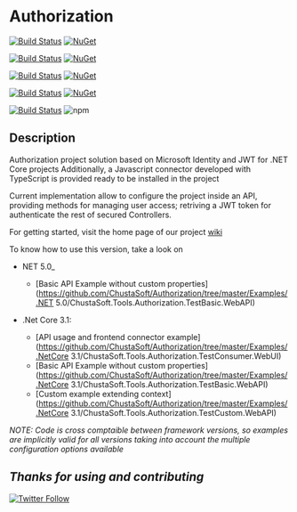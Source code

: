 # Authorization

[![Build Status](https://dev.azure.com/chustasoft/SocialNET/_apis/build/status/OpenStack/Authorization/%5BRELEASE%5D%20-%20ChustaSoft%20Authorization%20Abstractions%20(NuGet)?branchName=master)](https://dev.azure.com/chustasoft/SocialNET/_build/latest?definitionId=22&branchName=master) [![NuGet](https://img.shields.io/nuget/v/ChustaSoft.Tools.Authorization.Abstractions?label=NuGet%20AspNet%20package)](https://www.nuget.org/packages/ChustaSoft.Tools.Authorization.Abstractions) 

[![Build Status](https://dev.azure.com/chustasoft/SocialNET/_apis/build/status/OpenStack/Authorization/%5BRELEASE%5D%20-%20ChustaSoft%20Authorization%20(NuGet)?branchName=master)](https://dev.azure.com/chustasoft/SocialNET/_build/latest?definitionId=6&branchName=master) [![NuGet](https://img.shields.io/nuget/v/ChustaSoft.Tools.Authorization?label=NuGet%20Main%20package)](https://www.nuget.org/packages/ChustaSoft.Tools.Authorization)

[![Build Status](https://dev.azure.com/chustasoft/SocialNET/_apis/build/status/OpenStack/Authorization/%5BRELEASE%5D%20-%20ChustaSoft%20Authorization%20AspNet%20(NuGet)?branchName=master)](https://dev.azure.com/chustasoft/SocialNET/_build/latest?definitionId=7&branchName=master) [![NuGet](https://img.shields.io/nuget/v/ChustaSoft.Tools.Authorization.AspNet?label=NuGet%20AspNet%20package)](https://www.nuget.org/packages/ChustaSoft.Tools.Authorization.AspNet)

[![Build Status](https://dev.azure.com/chustasoft/SocialNET/_apis/build/status/OpenStack/Authorization/%5BRELEASE%5D%20-%20ChustaSoft%20Authorization%20SqlServer%20(NuGet)?branchName=master)](https://dev.azure.com/chustasoft/SocialNET/_build/latest?definitionId=23&branchName=master) [![NuGet](https://img.shields.io/nuget/v/ChustaSoft.Tools.Authorization.SqlServer?label=NuGet%20AspNet%20package)](https://www.nuget.org/packages/ChustaSoft.Tools.Authorization.SqlServer)

[![Build Status](https://dev.azure.com/chustasoft/SocialNET/_apis/build/status/OpenStack/Authorization/%5BRELEASE%5D%20-%20ChustaSoft%20authorization-connector%20(npm)?branchName=master)](https://dev.azure.com/chustasoft/SocialNET/_build/latest?definitionId=29&branchName=master) ![npm](https://img.shields.io/npm/v/@chustasoft/cs-authorization-connector?label=npm%20connector)


Description
---
Authorization project solution based on Microsoft Identity and JWT for .NET Core projects
Additionally, a Javascript connector developed with TypeScript is provided ready to be installed in the project


Current implementation allow to configure the project inside an API, providing methods for managing user access; retriving a JWT token for authenticate the rest of secured Controllers.

For getting started, visit the home page of our project [wiki](https://github.com/ChustaSoft/Authorization/wiki)

To know how to use this version, take a look on 

- NET 5.0_
  - [Basic API Example without custom properties](https://github.com/ChustaSoft/Authorization/tree/master/Examples/.NET 5.0/ChustaSoft.Tools.Authorization.TestBasic.WebAPI)
  
- .Net Core 3.1:
  - [API usage and frontend connector example](https://github.com/ChustaSoft/Authorization/tree/master/Examples/.NetCore 3.1/ChustaSoft.Tools.Authorization.TestConsumer.WebUI)
  - [Basic API Example without custom properties](https://github.com/ChustaSoft/Authorization/tree/master/Examples/.NetCore 3.1/ChustaSoft.Tools.Authorization.TestBasic.WebAPI)
  - [Custom example extending context](https://github.com/ChustaSoft/Authorization/tree/master/Examples/.NetCore 3.1/ChustaSoft.Tools.Authorization.TestCustom.WebAPI)
  
_*NOTE*: Code is cross comptaible between framework versions, so examples are implicitly valid for all versions taking into account the multiple configuration options available_

*Thanks for using and contributing*
---
[![Twitter Follow](https://img.shields.io/twitter/follow/ChustaSoft?label=Follow%20us&style=social)](https://twitter.com/ChustaSoft)
